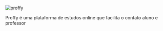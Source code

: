 ![proffy](https://user-images.githubusercontent.com/63512716/112360892-92819d00-8cb1-11eb-8976-3eb3cebc43ce.png)

Proffy é uma plataforma de estudos online que facilita o contato aluno e professor
